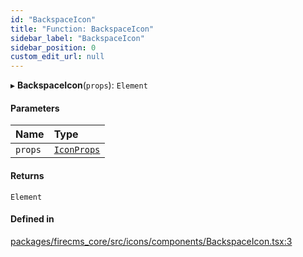 ```yaml
---
id: "BackspaceIcon"
title: "Function: BackspaceIcon"
sidebar_label: "BackspaceIcon"
sidebar_position: 0
custom_edit_url: null
---
```


▸ **BackspaceIcon**(`props`): `Element`

#### Parameters

| Name | Type |
| :------ | :------ |
| `props` | [`IconProps`](../types/IconProps.md) |

#### Returns

`Element`

#### Defined in

[packages/firecms_core/src/icons/components/BackspaceIcon.tsx:3](https://github.com/FireCMSco/firecms/blob/d45f3739/packages/firecms_core/src/icons/components/BackspaceIcon.tsx#L3)
